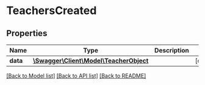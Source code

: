 # TeachersCreated

## Properties
Name | Type | Description | Notes
------------ | ------------- | ------------- | -------------
**data** | [**\Swagger\Client\Model\TeacherObject**](TeacherObject.md) |  | [optional] 

[[Back to Model list]](../../README.md#documentation-for-models) [[Back to API list]](../../README.md#documentation-for-api-endpoints) [[Back to README]](../../README.md)

